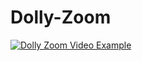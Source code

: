 # Dolly-Zoom
[![Dolly Zoom Video Example](https://img.youtube.com/vi/aujQVz2TPN0/0.jpg)](https://www.youtube.com/watch?v=aujQVz2TPN0)
